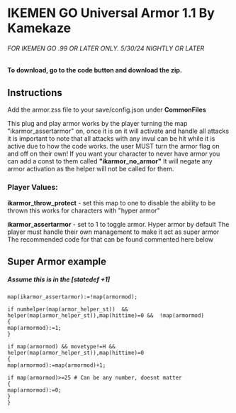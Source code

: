 # IKEMEN GO Universal Armor 1.1 By Kamekaze 

###### FOR IKEMEN GO .99 OR LATER ONLY. 5/30/24 NIGHTLY OR LATER

**To download, go to the code button and download the zip.**

## Instructions
Add the armor.zss file to your save/config.json under **CommonFiles**

This plug and play armor works by the player 
turning the map "ikarmor_assertarmor" on, once it is on
it will activate and handle all attacks
it is important to note that all attacks with any invul can be hit
while it is active due to how the code works. the user MUST turn
the armor flag on and off on their own!
If you want your character to never have armor you can
add a const to them called **"ikarmor_no_armor"** It will negate any 
armor activation as the helper will not be called for them.

### Player Values:
**ikarmor_throw_protect** - set this map to one to disable the ability to be thrown 
this works for characters with "hyper armor"

**ikarmor_assertarmor** - set to 1 to toggle armor. Hyper armor by default
The player must handle their own management to make it act as super armor
The recommended code for that can be found commented here below		     


## Super Armor example
##### Assume this is in the [statedef +1]

```
map(ikarmor_assertarmor):=!map(armormod);

if numhelper(map(armor_helper_st))  && helper(map(armor_helper_st)),map(hittime)=0 &&  !map(armormod)
{
map(armormod):=1;
}

if map(armormod) && movetype!=H && helper(map(armor_helper_st)),map(hittime)=0
{
map(armormod):=map(armormod)+1;

if map(armormod)>=25 # Can be any number, doesnt matter
{
map(armormod):=0;
}
}
```
